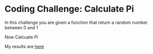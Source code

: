 # Coding Challenge: Calculate Pi

In this challenge you are given a function that return a random number between 0 and 1

Now Calcuate Pi

My results are 
[here](https://www.youtube.com/watch?v=pDXfJmG8MB8)
